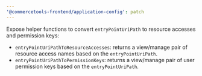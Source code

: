 ```yaml
---
'@commercetools-frontend/application-config': patch
---
```


Expose helper functions to convert `entryPointUriPath` to resource accesses and permission keys:

- `entryPointUriPathToResourceAccesses`: returns a view/manage pair of resource access names based on the `entryPointUriPath`.
- `entryPointUriPathToPermissionKeys`: returns a view/manage pair of user permission keys based on the `entryPointUriPath`.
